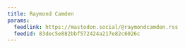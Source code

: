 ```yaml
---
title: Raymond Camden
params:
  feedlink: https://mastodon.social/@raymondcamden.rss
  feedid: 83dec5e882bbf572424a217e82c6026c
---
```

